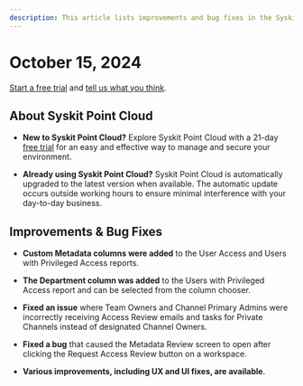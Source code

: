 ```yaml
---
description: This article lists improvements and bug fixes in the Syskit Point Cloud version 2024.5.66.1
---
```


# October 15, 2024

[Start a free trial](https://www.syskit.com/products/point/free-trial/) and [tell us what you think](https://www.syskit.com/company/contact-us/).

## About Syskit Point Cloud

* **New to Syskit Point Cloud?** Explore Syskit Point Cloud with a 21-day [free trial](https://www.syskit.com/products/point/free-trial/) for an easy and effective way to manage and secure your environment.

* **Already using Syskit Point Cloud?** Syskit Point Cloud is automatically upgraded to the latest version when available. The automatic update occurs outside working hours to ensure minimal interference with your day-to-day business.

## Improvements & Bug Fixes

* **Custom Metadata columns were added** to the User Access and Users with Privileged Access reports.

* **The Department column was added** to the Users with Privileged Access report and can be selected from the column chooser. 

* **Fixed an issue** where Team Owners and Channel Primary Admins were incorrectly receiving Access Review emails and tasks for Private Channels instead of designated Channel Owners. 

* **Fixed a bug** that caused the Metadata Review screen to open after clicking the Request Access Review button on a workspace. 

* **Various improvements, including UX and UI fixes, are available**.